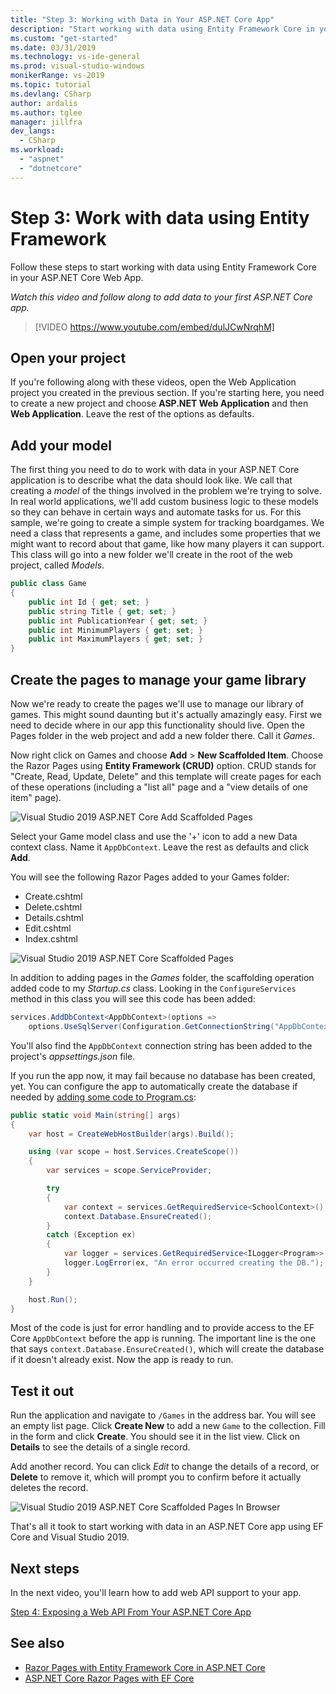 ```yaml
---
title: "Step 3: Working with Data in Your ASP.NET Core App"
description: "Start working with data using Entity Framework Core in your ASP.NET Core Web App with this video tutorial and step-by-step instructions."
ms.custom: "get-started"
ms.date: 03/31/2019
ms.technology: vs-ide-general
ms.prod: visual-studio-windows
monikerRange: vs-2019
ms.topic: tutorial
ms.devlang: CSharp
author: ardalis
ms.author: tglee
manager: jillfra
dev_langs:
  - CSharp
ms.workload:
  - "aspnet"
  - "dotnetcore"
---
```

# Step 3: Work with data using Entity Framework

Follow these steps to start working with data using Entity Framework Core in your ASP.NET Core Web App.

_Watch this video and follow along to add data to your first ASP.NET Core app._

> [!VIDEO https://www.youtube.com/embed/dulJCwNrqhM]

## Open your project

If you're following along with these videos, open the Web Application project you created in the previous section. If you're starting here, you need to create a new project and choose **ASP.NET Web Application** and then **Web Application**. Leave the rest of the options as defaults.

## Add your model

The first thing you need to do to work with data in your ASP.NET Core application is to describe what the data should look like. We call that creating a *model* of the things involved in the problem we're trying to solve. In real world applications, we'll add custom business logic to these models so they can behave in certain ways and automate tasks for us. For this sample, we're going to create a simple system for tracking boardgames. We need a class that represents a game, and includes some properties that we might want to record about that game, like how many players it can support. This class will go into a new folder we'll create in the root of the web project, called *Models*.

```csharp
public class Game
{
    public int Id { get; set; }
    public string Title { get; set; }
    public int PublicationYear { get; set; }
    public int MinimumPlayers { get; set; }
    public int MaximumPlayers { get; set; }
}
```

## Create the pages to manage your game library

Now we're ready to create the pages we'll use to manage our library of games. This might sound daunting but it's actually amazingly easy. First we need to decide where in our app this functionality should live. Open the Pages folder in the web project and add a new folder there. Call it *Games*.

Now right click on Games and choose **Add** > **New Scaffolded Item**. Choose the Razor Pages using **Entity Framework (CRUD)** option. CRUD stands for "Create, Read, Update, Delete" and this template will create pages for each of these operations (including a "list all" page and a "view details of one item" page).

![Visual Studio 2019 ASP.NET Core Add Scaffolded Pages](media/vs2019/vs2019-add-scaffold.png)

Select your Game model class and use the '+' icon to add a new Data context class. Name it `AppDbContext`. Leave the rest as defaults and click **Add**.

You will see the following Razor Pages added to your Games folder:

- Create.cshtml
- Delete.cshtml
- Details.cshtml
- Edit.cshtml
- Index.cshtml

![Visual Studio 2019 ASP.NET Core Scaffolded Pages](media/vs2019/vs2019-scaffolded-pages.png)

In addition to adding pages in the *Games* folder, the scaffolding operation added code to my *Startup.cs* class. Looking in the `ConfigureServices` method in this class you will see this code has been added:

```csharp
services.AddDbContext<AppDbContext>(options =>
    options.UseSqlServer(Configuration.GetConnectionString("AppDbContext")));
```

You'll also find the `AppDbContext` connection string has been added to the project's *appsettings.json* file.

If you run the app now, it may fail because no database has been created, yet. You can configure the app to automatically create the database if needed by [adding some code to Program.cs](/aspnet/core/data/ef-rp/intro?view=aspnetcore-2.1&tabs=visual-studio#update-main):

```csharp
public static void Main(string[] args)
{
    var host = CreateWebHostBuilder(args).Build();

    using (var scope = host.Services.CreateScope())
    {
        var services = scope.ServiceProvider;

        try
        {
            var context = services.GetRequiredService<SchoolContext>();
            context.Database.EnsureCreated();
        }
        catch (Exception ex)
        {
            var logger = services.GetRequiredService<ILogger<Program>>();
            logger.LogError(ex, "An error occurred creating the DB.");
        }
    }

    host.Run();
}
```

Most of the code is just for error handling and to provide access to the EF Core `AppDbContext` before the app is running. The important line is the one that says `context.Database.EnsureCreated()`, which will create the database if it doesn't already exist. Now the app is ready to run.

## Test it out

Run the application and navigate to `/Games` in the address bar. You will see an empty list page. Click **Create New** to add a new `Game` to the collection. Fill in the form and click **Create**. You should see it in the list view. Click on **Details** to see the details of a single record.

Add another record. You can click *Edit* to change the details of a record, or **Delete** to remove it, which will prompt you to confirm before it actually deletes the record.

![Visual Studio 2019 ASP.NET Core Scaffolded Pages In Browser](media/vs2019/vs2019-game-list.png)

That's all it took to start working with data in an ASP.NET Core app using EF Core and Visual Studio 2019.

## Next steps

In the next video, you'll learn how to add web API support to your app.

[Step 4: Exposing a Web API From Your ASP.NET Core App](tutorial-aspnet-core-ef-step-04.md)

## See also

- [Razor Pages with Entity Framework Core in ASP.NET Core](https://docs.microsoft.com/en-us/aspnet/core/data/ef-rp/intro?view=aspnetcore-2.1&tabs=visual-studio)
- [ASP.NET Core Razor Pages with EF Core](https://docs.microsoft.com/en-us/aspnet/core/data/?view=aspnetcore-2.1)
